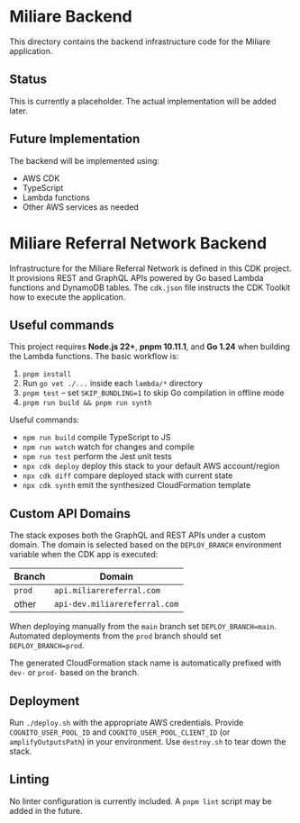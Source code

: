 # Miliare Backend

This directory contains the backend infrastructure code for the Miliare application.

## Status

This is currently a placeholder. The actual implementation will be added later.

## Future Implementation

The backend will be implemented using:
- AWS CDK
- TypeScript
- Lambda functions
- Other AWS services as needed

# Miliare Referral Network Backend

Infrastructure for the Miliare Referral Network is defined in this CDK project.
It provisions REST and GraphQL APIs powered by Go based Lambda functions and
DynamoDB tables. The `cdk.json` file instructs the CDK Toolkit how to execute
the application.

## Useful commands

This project requires **Node.js 22+**, **pnpm 10.11.1**, and **Go 1.24** when
building the Lambda functions. The basic workflow is:

1. `pnpm install`
2. Run `go vet ./...` inside each `lambda/*` directory
3. `pnpm test` – set `SKIP_BUNDLING=1` to skip Go compilation in offline mode
4. `pnpm run build && pnpm run synth`

Useful commands:

* `npm run build`   compile TypeScript to JS
* `npm run watch`   watch for changes and compile
* `npm run test`    perform the Jest unit tests
* `npx cdk deploy`  deploy this stack to your default AWS account/region
* `npx cdk diff`    compare deployed stack with current state
* `npx cdk synth`   emit the synthesized CloudFormation template

## Custom API Domains

The stack exposes both the GraphQL and REST APIs under a custom domain. The
domain is selected based on the `DEPLOY_BRANCH` environment variable when the CDK
app is executed:

| Branch | Domain |
| ------ | ----------------------------- |
| `prod` | `api.miliarereferral.com`     |
| other  | `api-dev.miliarereferral.com` |

When deploying manually from the `main` branch set `DEPLOY_BRANCH=main`. Automated
deployments from the `prod` branch should set `DEPLOY_BRANCH=prod`.

The generated CloudFormation stack name is automatically prefixed with
`dev-` or `prod-` based on the branch.

## Deployment

Run `./deploy.sh` with the appropriate AWS credentials. Provide
`COGNITO_USER_POOL_ID` and `COGNITO_USER_POOL_CLIENT_ID` (or
`amplifyOutputsPath`) in your environment. Use `destroy.sh` to tear down the
stack.

## Linting

No linter configuration is currently included. A `pnpm lint` script may be added
in the future.
